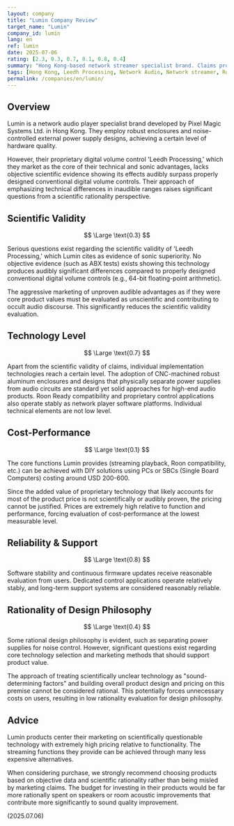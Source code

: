 ```yaml
---
layout: company
title: "Lumin Company Review"
target_name: "Lumin"
company_id: lumin
lang: en
ref: lumin
date: 2025-07-06
rating: [2.3, 0.3, 0.7, 0.1, 0.8, 0.4]
summary: "Hong Kong-based network streamer specialist brand. Claims proprietary digital volume control 'Leedh Processing' as evidence of sonic superiority, but lacks objective evidence for these claims. Shows a tendency to prioritize marketing over scientific validity, with extremely high pricing relative to functionality, making recommendation difficult."
tags: [Hong Kong, Leedh Processing, Network Audio, Network streamer, Roon]
permalink: /companies/en/lumin/
---
```

## Overview

Lumin is a network audio player specialist brand developed by Pixel Magic Systems Ltd. in Hong Kong. They employ robust enclosures and noise-controlled external power supply designs, achieving a certain level of hardware quality.

However, their proprietary digital volume control 'Leedh Processing,' which they market as the core of their technical and sonic advantages, lacks objective scientific evidence showing its effects audibly surpass properly designed conventional digital volume controls. Their approach of emphasizing technical differences in inaudible ranges raises significant questions from a scientific rationality perspective.

## Scientific Validity

$$ \Large \text{0.3} $$

Serious questions exist regarding the scientific validity of 'Leedh Processing,' which Lumin cites as evidence of sonic superiority. No objective evidence (such as ABX tests) exists showing this technology produces audibly significant differences compared to properly designed conventional digital volume controls (e.g., 64-bit floating-point arithmetic).

The aggressive marketing of unproven audible advantages as if they were core product values must be evaluated as unscientific and contributing to occult audio discourse. This significantly reduces the scientific validity evaluation.

## Technology Level

$$ \Large \text{0.7} $$

Apart from the scientific validity of claims, individual implementation technologies reach a certain level. The adoption of CNC-machined robust aluminum enclosures and designs that physically separate power supplies from audio circuits are standard yet solid approaches for high-end audio products. Roon Ready compatibility and proprietary control applications also operate stably as network player software platforms. Individual technical elements are not low level.

## Cost-Performance

$$ \Large \text{0.1} $$

The core functions Lumin provides (streaming playback, Roon compatibility, etc.) can be achieved with DIY solutions using PCs or SBCs (Single Board Computers) costing around USD 200-600.

Since the added value of proprietary technology that likely accounts for most of the product price is not scientifically or audibly proven, the pricing cannot be justified. Prices are extremely high relative to function and performance, forcing evaluation of cost-performance at the lowest measurable level.

## Reliability & Support

$$ \Large \text{0.8} $$

Software stability and continuous firmware updates receive reasonable evaluation from users. Dedicated control applications operate relatively stably, and long-term support systems are considered reasonably reliable.

## Rationality of Design Philosophy

$$ \Large \text{0.4} $$

Some rational design philosophy is evident, such as separating power supplies for noise control. However, significant questions exist regarding core technology selection and marketing methods that should support product value.

The approach of treating scientifically unclear technology as "sound-determining factors" and building overall product design and pricing on this premise cannot be considered rational. This potentially forces unnecessary costs on users, resulting in low rationality evaluation for design philosophy.

## Advice

Lumin products center their marketing on scientifically questionable technology with extremely high pricing relative to functionality. The streaming functions they provide can be achieved through many less expensive alternatives.

When considering purchase, we strongly recommend choosing products based on objective data and scientific rationality rather than being misled by marketing claims. The budget for investing in their products would be far more rationally spent on speakers or room acoustic improvements that contribute more significantly to sound quality improvement.

(2025.07.06)